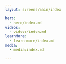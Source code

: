 ```yaml
---
layout: screens/main/index

hero:
  - hero/index.md
videos:
  - videos/index.md
learnMore:
  - learn-more/index.md
media:
  - media/index.md

---
```

